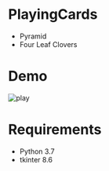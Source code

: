 # PlayingCards

* Pyramid
* Four Leaf Clovers 

# Demo
![play](https://user-images.githubusercontent.com/48859041/84222152-dedc6180-ab11-11ea-886a-95386dd67862.gif)

# Requirements

* Python 3.7
* tkinter 8.6
